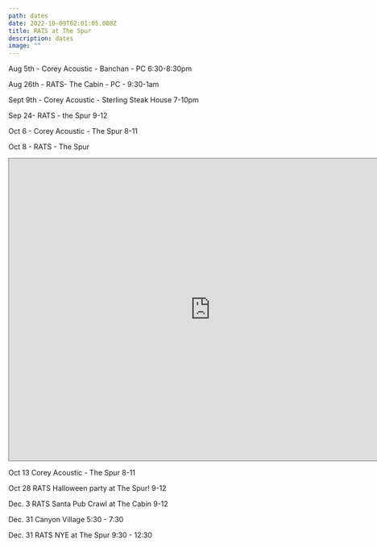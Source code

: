 ```yaml
---
path: dates
date: 2022-10-09T02:01:05.008Z
title: RATS at The Spur
description: dates
image: ""
---
```

Aug 5th - Corey Acoustic - Banchan - PC 6:30-8:30pm

Aug 26th - RATS- The Cabin - PC - 9:30-1am

Sept 9th - Corey Acoustic - Sterling Steak House 7-10pm

Sep 24- RATS - the Spur 9-12

Oct 6 - Corey Acoustic - The Spur 8-11

Oct 8 - RATS - The Spur

<iframe src="https://calendar.google.com/calendar/embed?height=600&wkst=1&bgcolor=%23ffffff&ctz=America%2FDenver&src=Y29yZXlzbWFsbGVyQGdtYWlsLmNvbQ&src=YWRkcmVzc2Jvb2sjY29udGFjdHNAZ3JvdXAudi5jYWxlbmRhci5nb29nbGUuY29t&src=N2o0NGRxcXVtc2RoZGJidmYxb3JhaXUwcW9AZ3JvdXAuY2FsZW5kYXIuZ29vZ2xlLmNvbQ&src=ZzBhOGh1aGRoZ2d2aGxyYzVyaDdwc2U4a2NAZ3JvdXAuY2FsZW5kYXIuZ29vZ2xlLmNvbQ&color=%23F6BF26&color=%237CB342&color=%23A79B8E&color=%238E24AA" style="border:solid 1px #777" width="800" height="600" frameborder="0" scrolling="no"></iframe>

Oct 13 Corey Acoustic - The Spur 8-11



Oct 28 RATS Halloween party at The Spur! 9-12

Dec. 3 RATS Santa Pub Crawl at The Cabin 9-12

Dec. 31 Canyon Village 5:30 - 7:30

Dec. 31 RATS NYE at The Spur 9:30 - 12:30